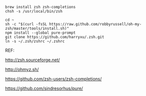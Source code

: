 ```
brew install zsh zsh-completions
chsh -s /usr/local/bin/zsh

cd ~
sh -c "$(curl -fsSL https://raw.github.com/robbyrussell/oh-my-zsh/master/tools/install.sh)"
npm install --global pure-prompt
git clone https://github.com/harryxu/.zsh.git
ln -s ~/.zsh/zshrc ~/.zshrc
```

REF:

http://zsh.sourceforge.net/

http://ohmyz.sh/

https://github.com/zsh-users/zsh-completions/

https://github.com/sindresorhus/pure/


